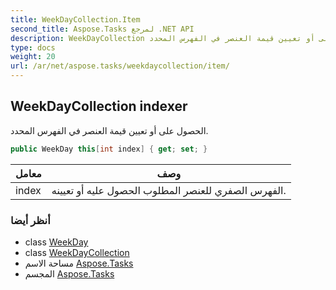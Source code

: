 ```yaml
---
title: WeekDayCollection.Item
second_title: Aspose.Tasks لمرجع .NET API
description: WeekDayCollection ملكية. الحصول على أو تعيين قيمة العنصر في الفهرس المحدد.
type: docs
weight: 20
url: /ar/net/aspose.tasks/weekdaycollection/item/
---
```

## WeekDayCollection indexer

الحصول على أو تعيين قيمة العنصر في الفهرس المحدد.

```csharp
public WeekDay this[int index] { get; set; }
```

| معامل | وصف |
| --- | --- |
| index | الفهرس الصفري للعنصر المطلوب الحصول عليه أو تعيينه. |

### أنظر أيضا

* class [WeekDay](../../weekday/)
* class [WeekDayCollection](../)
* مساحة الاسم [Aspose.Tasks](../../weekdaycollection/)
* المجسم [Aspose.Tasks](../../../)


